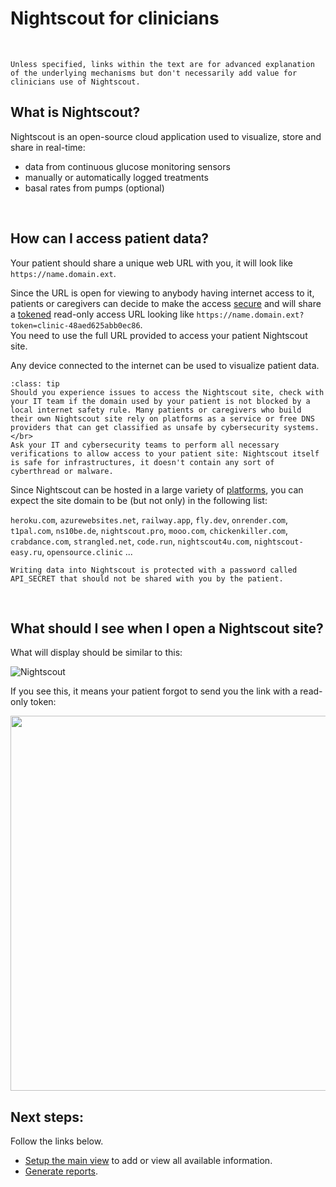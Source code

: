 # Nightscout for clinicians

</br>

```{tip}
Unless specified, links within the text are for advanced explanation of the underlying mechanisms but don't necessarily add value for clinicians use of Nightscout.
```

## What is Nightscout?

Nightscout is an open-source cloud application used to visualize, store and share in real-time:

- data from continuous glucose monitoring sensors
- manually or automatically logged treatments
- basal rates from pumps (optional)

</br>

## How can I access patient data?

Your patient should share a unique web URL with you, it will look like `https://name.domain.ext`.

Since the URL is open for viewing to anybody having internet access to it, patients or caregivers can decide to make the access [secure](/nightscout/security.md#how-to-turn-off-unauthorized-access) and will share a [tokened](/nightscout/security.md#create-authentication-tokens-for-users) read-only access URL looking like `https://name.domain.ext?token=clinic-48aed625abb0ec86`.  
You need to use the full URL provided to access your patient Nightscout site.

Any device connected to the internet can be used to visualize patient data.

```{admonition} Cannot access patient URL
:class: tip
Should you experience issues to access the Nightscout site, check with your IT team if the domain used by your patient is not blocked by a local internet safety rule. Many patients or caregivers who build their own Nightscout site rely on platforms as a service or free DNS providers that can get classified as unsafe by cybersecurity systems.</br>
Ask your IT and cybersecurity teams to perform all necessary verifications to allow access to your patient site: Nightscout itself is safe for infrastructures, it doesn't contain any sort of cyberthread or malware.
```

Since Nightscout can be hosted in a large variety of [platforms](/nightscout/new_user.md#building-nightscout-diy-in-a-cloud-platform), you can expect the site domain to be (but not only) in the following list:

`heroku.com`, `azurewebsites.net`, `railway.app`, `fly.dev`, `onrender.com`, `t1pal.com`, `ns10be.de`, `nightscout.pro`, `mooo.com`, `chickenkiller.com`, `crabdance.com`, `strangled.net`, `code.run`, `nightscout4u.com`, `nightscout-easy.ru`, `opensource.clinic` ...

```{admonition} Read only access
Writing data into Nightscout is protected with a password called API_SECRET that should not be shared with you by the patient.
```

 </br>

## What should I see when I open a Nightscout site?

What will display should be similar to this:

![Nightscout](/images/nightscout_screenshot_600.png)

If you see this, it means your patient forgot to send you the link with a read-only token:

<img src="/nightscout/img/Admin02.png" width="600px" />

</br>

## Next steps:

Follow the links below.

- [Setup the main view](setup) to add or view all available information.
- [Generate reports](reports).
